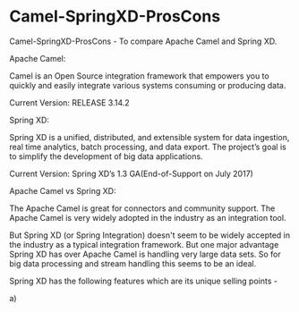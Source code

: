 # Camel-SpringXD-ProsCons
Camel-SpringXD-ProsCons - To compare Apache Camel and Spring XD.

Apache Camel:

Camel is an Open Source integration framework that empowers you to quickly and easily integrate various systems consuming or producing data.

Current Version: RELEASE 3.14.2

Spring XD:

Spring XD is a unified, distributed, and extensible system for data ingestion, real time analytics, batch processing, and data export. The project’s goal is to simplify the development of big data applications.

Current Version: Spring XD’s 1.3 GA(End-of-Support on July 2017)

Apache Camel vs Spring XD:

The Apache Camel is great for connectors and community support. The Apache Camel is very widely adopted in the industry as an integration tool.

But Spring XD (or Spring Integration) doesn't seem to be widely accepted in the industry as a typical integration framework. But one major advantage Spring XD has over Apache Camel is handling very large data sets. So for big data processing and stream handling this seems to be an ideal.

Spring XD has the following features which are its unique selling points - 


a) 











